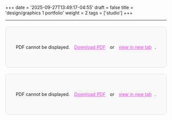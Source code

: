 +++
date = '2025-09-27T13:49:17-04:55'
draft = false
title = 'design/graphics 1 portfolio'
weight = 2
tags = ['studio']
+++

----------

<!-- Replace your PDF object tags with this mobile-friendly version -->
<div class="pdf-container">
  <div class="pdf-mobile-notice">
    <p><strong>On mobile?</strong> <a href="/pdfs/des1.pdf" target="_blank">Open PDF in new tab</a> for better viewing.</p>
  </div>
  <object data="/pdfs/des1.pdf" type="application/pdf" width="100%" height="600px">
    <div class="pdf-fallback">
      <p>PDF cannot be displayed. <a href="/pdfs/des1.pdf" target="_blank">Download PDF</a> or <a href="/pdfs/des1.pdf" target="_blank">view in new tab</a>.</p>
    </div>
  </object>
</div>

<style>
.pdf-container {
  margin: 20px 0;
  border: 1px solid #ddd;
  border-radius: 8px;
  overflow: hidden;
}

.pdf-mobile-notice {
  background: #f5f5f5;
  padding: 10px 15px;
  border-bottom: 1px solid #ddd;
  text-align: center;
  display: none;
}

.pdf-mobile-notice a {
  color: #ec42ff !important;
  text-decoration: underline !important;
}

.pdf-fallback {
  padding: 40px 20px;
  text-align: center;
  background: #f9f9f9;
}

.pdf-fallback a {
  color: #ec42ff !important;
  text-decoration: underline !important;
  margin: 0 10px;
}

/* Show mobile notice on small screens */
@media (max-width: 768px) {
  .pdf-mobile-notice {
    display: block !important;
  }
  
  object[type="application/pdf"] {
    height: 400px !important;
  }
}

@media (max-width: 480px) {
  object[type="application/pdf"] {
    height: 300px !important;
  }
  
  .pdf-mobile-notice p {
    font-size: 0.9rem;
    margin: 5px 0;
  }
}
</style>

<!-- Replace your PDF object tags with this mobile-friendly version -->
<div class="pdf-container">
  <div class="pdf-mobile-notice">
    <p><strong>On mobile?</strong> <a href="/pdfs/graph1.pdf" target="_blank">Open PDF in new tab</a> for better viewing.</p>
  </div>
  <object data="/pdfs/graph1.pdf" type="application/pdf" width="100%" height="600px">
    <div class="pdf-fallback">
      <p>PDF cannot be displayed. <a href="/pdfs/graph1.pdf" target="_blank">Download PDF</a> or <a href="/pdfs/graph1.pdf" target="_blank">view in new tab</a>.</p>
    </div>
  </object>
</div>

<style>
.pdf-container {
  margin: 20px 0;
  border: 1px solid #ddd;
  border-radius: 8px;
  overflow: hidden;
}

.pdf-mobile-notice {
  background: #f5f5f5;
  padding: 10px 15px;
  border-bottom: 1px solid #ddd;
  text-align: center;
  display: none;
}

.pdf-mobile-notice a {
  color: #ec42ff !important;
  text-decoration: underline !important;
}

.pdf-fallback {
  padding: 40px 20px;
  text-align: center;
  background: #f9f9f9;
}

.pdf-fallback a {
  color: #ec42ff !important;
  text-decoration: underline !important;
  margin: 0 10px;
}

/* Show mobile notice on small screens */
@media (max-width: 768px) {
  .pdf-mobile-notice {
    display: block !important;
  }
  
  object[type="application/pdf"] {
    height: 400px !important;
  }
}

@media (max-width: 480px) {
  object[type="application/pdf"] {
    height: 300px !important;
  }
  
  .pdf-mobile-notice p {
    font-size: 0.9rem;
    margin: 5px 0;
  }
}
</style>